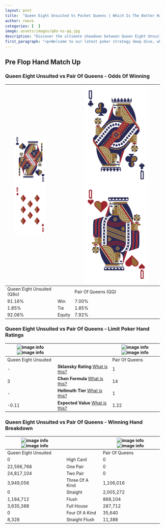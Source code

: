 ```yaml
---
layout: post
title:  "Queen Eight Unsuited Vs Pocket Queens | Which Is The Better Hand In Poker? A Complete Guide"
author: reece
categories: [  ]
image: assets/images/q8o-vs-qq.jpg
description: "Discover the ultimate showdown between Queen Eight Unsuited and Pair Of Queens in poker! Uncover the odds, strategies, and scenarios where one hand triumphs over the other. Get ready to up your poker game with this thrilling analysis."
first_paragraph: "<p>Welcome to our latest poker strategy deep dive, where we're pitting two distinct hands against each other in a high-stakes showdown: Queen Eight Unsuited vs Pair Of Queens.</p><p>In the dynamic world of poker, every decision counts, and knowing which hand holds the upper hand is key to your success at the table.</p><p>In this article, we'll dissect these two hands, explore the scenarios where one dominates the other, and equip you with the knowledge to make strategic choices that can tip the odds in your favor.</p><p>Get ready to unravel the intriguing dynamics of these poker hands and elevate your game to new heights.</p>"
---
```




[comment]: # (sp0)

## Pre Flop Hand Match Up

<div class="table hand-ratings" markdown="1"> 



### Queen Eight Unsuited vs Pair Of Queens - Odds Of Winning


    
| ![image info](assets/images/hand1/Q.png) ![image info](assets/images/hand1/8o.png) |  | ![image info](assets/images/hand2/Q.png) ![image info](assets/images/hand2/qo.png) |
| -------- | -------- | -------- |
| Queen Eight Unsuited (Q8o) |  | Pair Of Queens (QQ) |
| 91.16% | Win | 7.00% |
| 1.85% | Tie | 1.85% |
| 92.08% | Equity | 7.92% |




[comment]: # (sp1)



### Queen Eight Unsuited vs Pair Of Queens - Limit Poker Hand Ratings


    
| ![image info](https://www.riverpairs.com/assets/images/hand1/Q.png) ![image info](https://www.riverpairs.com/assets/images/hand1/8o.png) |  | ![image info](https://www.riverpairs.com/assets/images/hand2/Q.png) ![image info](https://www.riverpairs.com/assets/images/hand2/qo.png) |
| -------- | -------- | -------- |
| Queen Eight Unsuited |  | Pair Of Queens |
| - | **Sklansky Rating** [What is this?](/sklansky-rating-explained) | 1 |
| 3 | **Chen Formula** [What is this?](/chen-formula-explained) | 14 |
| - | **Hellmuth Tier** [What is this?](/Hellmuth-tier-explained) | 1 |
| -0.11 | **Expected Value** [What is this?](/expected-value-explained) | 1.22 |




[comment]: # (sp2)



### Queen Eight Unsuited vs Pair Of Queens - Winning Hand Breakdown


    
| ![image info](https://www.riverpairs.com/assets/images/hand1/Q.png) ![image info](https://www.riverpairs.com/assets/images/hand1/8o.png) |  | ![image info](https://www.riverpairs.com/assets/images/hand2/Q.png) ![image info](https://www.riverpairs.com/assets/images/hand2/qo.png) |
| -------- | -------- | -------- |
| Queen Eight Unsuited |  | Pair Of Queens |
| 0 | High Card | 0 |
| 22,596,768 | One Pair | 0 |
| 24,817,104 | Two Pair | 0 |
| 3,949,056 | Three Of A Kind | 1,106,016 |
| 0 | Straight | 2,005,272 |
| 1,184,712 | Flush | 868,104 |
| 3,635,388 | Full House | 287,712 |
| 0 | Four Of A Kind | 35,640 |
| 8,328 | Straight Flush | 11,388 |




[comment]: # (sp3)



</div>

[comment]: # (sp4)



[comment]: # (sp5)

